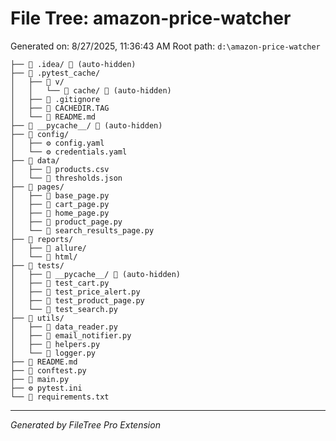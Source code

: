 # File Tree: amazon-price-watcher

Generated on: 8/27/2025, 11:36:43 AM
Root path: `d:\amazon-price-watcher`

```
├── 📁 .idea/ 🚫 (auto-hidden)
├── 📁 .pytest_cache/
│   ├── 📁 v/
│   │   └── 📁 cache/ 🚫 (auto-hidden)
│   ├── 🚫 .gitignore
│   ├── 📄 CACHEDIR.TAG
│   └── 📖 README.md
├── 📁 __pycache__/ 🚫 (auto-hidden)
├── 📁 config/
│   ├── ⚙️ config.yaml
│   └── ⚙️ credentials.yaml
├── 📁 data/
│   ├── 📄 products.csv
│   └── 📄 thresholds.json
├── 📁 pages/
│   ├── 🐍 base_page.py
│   ├── 🐍 cart_page.py
│   ├── 🐍 home_page.py
│   ├── 🐍 product_page.py
│   └── 🐍 search_results_page.py
├── 📁 reports/
│   ├── 📁 allure/
│   └── 📁 html/
├── 📁 tests/
│   ├── 📁 __pycache__/ 🚫 (auto-hidden)
│   ├── 🐍 test_cart.py
│   ├── 🐍 test_price_alert.py
│   ├── 🐍 test_product_page.py
│   └── 🐍 test_search.py
├── 📁 utils/
│   ├── 🐍 data_reader.py
│   ├── 🐍 email_notifier.py
│   ├── 🐍 helpers.py
│   └── 🐍 logger.py
├── 📖 README.md
├── 🐍 conftest.py
├── 🐍 main.py
├── ⚙️ pytest.ini
└── 📄 requirements.txt
```

---
*Generated by FileTree Pro Extension*